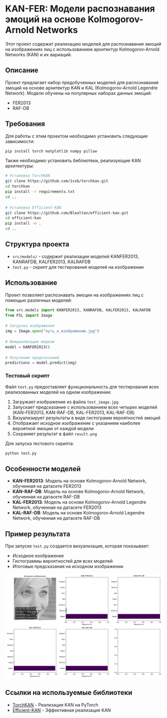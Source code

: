 # KAN-FER: Модели распознавания эмоций на основе Kolmogorov-Arnold Networks

Этот проект содержит реализацию моделей для распознавания эмоций на изображениях лиц с использованием архитектур Kolmogorov-Arnold Networks (KAN) и их вариаций.

## Описание

Проект предлагает набор предобученных моделей для распознавания эмоций на основе архитектур KAN и KAL (Kolmogorov-Arnold Legendre Network). Модели обучены на популярных наборах данных эмоций:
- FER2013
- RAF-DB

## Требования

Для работы с этим проектом необходимо установить следующие зависимости:

```bash
pip install torch matplotlib numpy pillow
```

Также необходимо установить библиотеки, реализующие KAN архитектуры:

```bash
# Установка TorchKAN
git clone https://github.com/1ssb/torchkan.git
cd torchkan
pip install -r requirements.txt
cd ..

# Установка Efficient-KAN
git clone https://github.com/Blealtan/efficient-kan.git
cd efficient-kan
pip install -e .
cd ..
```

## Структура проекта

- `src/models/` - содержит реализации моделей KANFER2013, KANRAFDB, KALFER2013, KALRAFDB
- `test.py` - скрипт для тестирования моделей на изображении

## Использование

Проект позволяет распознавать эмоции на изображениях лиц с помощью различных моделей:

```python
from src.models import KANFER2013, KANRAFDB, KALFER2013, KALRAFDB
from PIL import Image

# Загрузка изображения
img = Image.open("путь_к_изображению.jpg")

# Инициализация модели
model = KANFER2013()

# Получение предсказаний
predictions = model.predict(img)
```

### Тестовый скрипт

Файл `test.py` предоставляет функциональность для тестирования всех реализованных моделей на одном изображении:

1. Загружает изображение из файла `test_image.jpg`
2. Запускает предсказание с использованием всех четырех моделей (KAN-FER2013, KAN-RAF-DB, KAL-FER2013, KAL-RAF-DB)
3. Визуализирует результаты в виде гистограмм вероятностей эмоций
4. Отображает исходное изображение с указанием наиболее вероятной эмоции от каждой модели
5. Сохраняет результат в файл `result.png`

Для запуска тестового скрипта:

```bash
python test.py
```

## Особенности моделей

- **KAN-FER2013**: Модель на основе Kolmogorov-Arnold Network, обученная на датасете FER2013
- **KAN-RAF-DB**: Модель на основе Kolmogorov-Arnold Network, обученная на датасете RAF-DB
- **KAL-FER2013**: Модель на основе Kolmogorov-Arnold Legendre Network, обученная на датасете FER2013
- **KAL-RAF-DB**: Модель на основе Kolmogorov-Arnold Legendre Network, обученная на датасете RAF-DB

## Пример результата

При запуске `test.py` создается визуализация, которая показывает:
- Исходное изображение
- Гистограммы вероятностей для всех моделей
- Итоговые предсказания на исходном изображении

<img src="result.png">

## Ссылки на используемые библиотеки

- [TorchKAN](https://github.com/1ssb/torchkan) - Реализация KAN на PyTorch
- [Efficient-KAN](https://github.com/Blealtan/efficient-kan) - Эффективная реализация KAN
